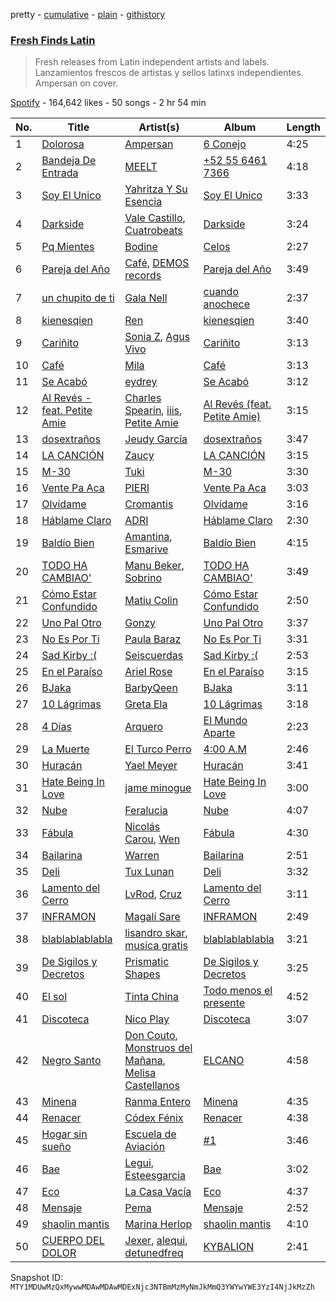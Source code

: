 pretty - [cumulative](/playlists/cumulative/37i9dQZF1DXagUeYbNSnOA.md) - [plain](/playlists/plain/37i9dQZF1DXagUeYbNSnOA) - [githistory](https://github.githistory.xyz/mackorone/spotify-playlist-archive/blob/main/playlists/plain/37i9dQZF1DXagUeYbNSnOA)

### [Fresh Finds Latin](https://open.spotify.com/playlist/37i9dQZF1DXagUeYbNSnOA)

> Fresh releases from Latin independent artists and labels\. Lanzamientos frescos de artistas y sellos latinxs independientes\. Ampersan on cover.

[Spotify](https://open.spotify.com/user/spotify) - 164,642 likes - 50 songs - 2 hr 54 min

| No. | Title | Artist(s) | Album | Length |
|---|---|---|---|---|
| 1 | [Dolorosa](https://open.spotify.com/track/4YfNSSOFDQbyLWXMI8USc8) | [Ampersan](https://open.spotify.com/artist/5A7ayYKcSsydP31DqS4vQW) | [6 Conejo](https://open.spotify.com/album/2YDfEn3AZkhgqASEzHuX72) | 4:25 |
| 2 | [Bandeja De Entrada](https://open.spotify.com/track/5Et71CttzokckI55hp8Mkv) | [MEELT](https://open.spotify.com/artist/2zLI8fALCE5nBtKcvzqXY3) | [+52 55 6461 7366](https://open.spotify.com/album/6aGlwLCVlWRtWJ9T1E7TtI) | 4:18 |
| 3 | [Soy El Unico](https://open.spotify.com/track/6HJIZUOiZDE814XMhRGSZN) | [Yahritza Y Su Esencia](https://open.spotify.com/artist/51ZSh80McCt7vbqHouzW0A) | [Soy El Unico](https://open.spotify.com/album/5oPFcz7IZOyJKNdJ08HXQl) | 3:33 |
| 4 | [Darkside](https://open.spotify.com/track/5LBlK0wPg9skXJPDzJUtdJ) | [Vale Castillo](https://open.spotify.com/artist/3kQFg1b6dX3GfuQL58ANpF), [Cuatrobeats](https://open.spotify.com/artist/5VH4yORLdFVHVSqCYAjjoh) | [Darkside](https://open.spotify.com/album/6dMrlT3y9pTZlGvIK3m7KY) | 3:24 |
| 5 | [Pq Mientes](https://open.spotify.com/track/1axFfn3zrfGlpuIrFUPONT) | [Bodine](https://open.spotify.com/artist/3l0RaT1QvO3sAHccHxZgy1) | [Celos](https://open.spotify.com/album/1j4mTBBcPXsWBr1XmMTnOK) | 2:27 |
| 6 | [Pareja del Año](https://open.spotify.com/track/3SJZmgR8AhCmzNwSOZ6y1v) | [Café](https://open.spotify.com/artist/1LABrN28jMKW5QQ6pXXXaj), [DEMOS records](https://open.spotify.com/artist/46mbWvlWV2LRkeK4md6yWv) | [Pareja del Año](https://open.spotify.com/album/1EkKG983KdKz2NqzgzAa3X) | 3:49 |
| 7 | [un chupito de ti](https://open.spotify.com/track/2W6euU7DSJPgV7J3vuXsyI) | [Gala Nell](https://open.spotify.com/artist/4CVNESQIOFNvurriZVBarY) | [cuando anochece](https://open.spotify.com/album/7eHcyieJB26H23zZMBZqXY) | 2:37 |
| 8 | [kienesqien](https://open.spotify.com/track/3DgCyRt0JB6YFDCjSkccB0) | [Ren](https://open.spotify.com/artist/15J9BI9QApvF6PZcxwJGc2) | [kienesqien](https://open.spotify.com/album/7n8iYPaMCnvPyF7g68uxyb) | 3:40 |
| 9 | [Cariñito](https://open.spotify.com/track/6PK0iRqWsE94o36yiszQCh) | [Sonia Z](https://open.spotify.com/artist/27UX8NEXtI5CrpnqSAJWuh), [Agus Vivo](https://open.spotify.com/artist/6aULl90kAb6JwNUYjIgUdW) | [Cariñito](https://open.spotify.com/album/7Lw1CPKpaL8npiEd35ebWW) | 3:13 |
| 10 | [Café](https://open.spotify.com/track/21MYb5lHO9aHo07eRl8eWn) | [Mila](https://open.spotify.com/artist/1A4rgJKh9qAm9PWIDAT1x5) | [Café](https://open.spotify.com/album/4xWKfkBOyOca4gEy1Vvd7g) | 3:13 |
| 11 | [Se Acabó](https://open.spotify.com/track/4NzHAfuFyQ0DrHKQMP0kgl) | [eydrey](https://open.spotify.com/artist/084shETK0ucyuDz0qpCxV4) | [Se Acabó](https://open.spotify.com/album/5UAJwaEEEChsYH3NeUQLar) | 3:12 |
| 12 | [Al Revés \- feat\. Petite Amie](https://open.spotify.com/track/7MdUqzrHXeTk2zf55YXqM4) | [Charles Spearin](https://open.spotify.com/artist/3PEieAx7awxOPIdseRJuFb), [iiis](https://open.spotify.com/artist/2bp4bYrLHmI6gekDL7433D), [Petite Amie](https://open.spotify.com/artist/79C3hxvHZM7O041gO8YQmw) | [Al Revés \(feat\. Petite Amie\)](https://open.spotify.com/album/4VP9sto7vsed9Qi6wjmklj) | 3:15 |
| 13 | [dosextraños](https://open.spotify.com/track/3Cxbn6kSKGPCj4FkWnCOyV) | [Jeudy García](https://open.spotify.com/artist/6wpV5rsBp59VKGmUxjKtSz) | [dosextraños](https://open.spotify.com/album/3y3tkiwHLAPPJHp3Bza72E) | 3:47 |
| 14 | [LA CANCIÓN](https://open.spotify.com/track/4dC6muizwbm0zgzuSIP7kU) | [Zaucy](https://open.spotify.com/artist/5DXdqxleQWNIESR33s0Bwv) | [LA CANCIÓN](https://open.spotify.com/album/1mqXnDs578VdV5a6gRPpcN) | 3:15 |
| 15 | [M\-30](https://open.spotify.com/track/2R5PfUCx5oTDQIWBve7An0) | [Tuki](https://open.spotify.com/artist/0TB2s1rtLjlDHCS3qxY3As) | [M\-30](https://open.spotify.com/album/38OdMqcB19B2X7bl9uVPJU) | 3:30 |
| 16 | [Vente Pa Aca](https://open.spotify.com/track/080DuuIelsTw0XhJszJShf) | [PIERI](https://open.spotify.com/artist/6ieMOnAUmVIEjspgbWnqEX) | [Vente Pa Aca](https://open.spotify.com/album/0nhd9ZGStaMez6B6g9L4gJ) | 3:03 |
| 17 | [Olvídame](https://open.spotify.com/track/4eHmIsUHpMMdqKmM1l3KHy) | [Cromantis](https://open.spotify.com/artist/1ZVAn9h0YHW0KoakWnx0X1) | [Olvídame](https://open.spotify.com/album/6kqoEd9WicTit5P8AZGXyJ) | 3:16 |
| 18 | [Háblame Claro](https://open.spotify.com/track/5zMbxpqETt0qsKL1lXgiVJ) | [ADRI](https://open.spotify.com/artist/4dpXYalt8qXd3R4yLPQE7E) | [Háblame Claro](https://open.spotify.com/album/605tY0qzMFZDxM77IM1plm) | 2:30 |
| 19 | [Baldío Bien](https://open.spotify.com/track/1Xhl7tYtnqafpzHrXqRaPO) | [Amantina](https://open.spotify.com/artist/7hc53iJC9NjiLwr0BLWim7), [Esmarive](https://open.spotify.com/artist/2KXKAcAN43icVSYiv3aOMq) | [Baldío Bien](https://open.spotify.com/album/6tvIWy8HjUXmnmvfiY8vRW) | 4:15 |
| 20 | [TODO HA CAMBIAO'](https://open.spotify.com/track/7sdfEPzucmtbOAdKnmRUlR) | [Manu Beker](https://open.spotify.com/artist/2MrcyIp9eo5ksKDkyeX6KH), [Sobrino](https://open.spotify.com/artist/0vEEYg1cJscAAw4sekHSOf) | [TODO HA CAMBIAO'](https://open.spotify.com/album/0pGaWq5M4SMxXbgL3ILETy) | 3:49 |
| 21 | [Cómo Estar Confundido](https://open.spotify.com/track/0rTz3aiLW7yw3qceu8ypqG) | [Matiu Colin](https://open.spotify.com/artist/6W8Ofn1pE301BFgbJKoHTr) | [Cómo Estar Confundido](https://open.spotify.com/album/71UIXkPaiCbo2kc1OBPgcb) | 2:50 |
| 22 | [Uno Pal Otro](https://open.spotify.com/track/60iAEGo1UgPdxSfHEFe66w) | [Gonzy](https://open.spotify.com/artist/4ixNZvQuuzCDxBsxO9zE6L) | [Uno Pal Otro](https://open.spotify.com/album/6GcnRKDXwkH1oCeCA2BnJp) | 3:37 |
| 23 | [No Es Por Ti](https://open.spotify.com/track/4hXqdWu1YJsqfDfjq8rZCt) | [Paula Baraz](https://open.spotify.com/artist/4gBBYE2w6kj5ghTixyR4qi) | [No Es Por Ti](https://open.spotify.com/album/1RKJHudD6OmXR1Peqb6WKO) | 3:31 |
| 24 | [Sad Kirby :\(](https://open.spotify.com/track/1VZbWHys9ky0YGBUWbcD6p) | [Seiscuerdas](https://open.spotify.com/artist/1B59B61fbQVwFdvlZQ1RWM) | [Sad Kirby :\(](https://open.spotify.com/album/6nu76gHLRkrseVSYh0v13Z) | 2:53 |
| 25 | [En el Paraíso](https://open.spotify.com/track/4mVqSPOLJPWsBpWSXSgd7n) | [Ariel Rose](https://open.spotify.com/artist/2OMbZnOi0LbXtK1OsZaj9D) | [En el Paraíso](https://open.spotify.com/album/6NJsQEUu0rl2pxSv3AOdBi) | 3:15 |
| 26 | [BJaka](https://open.spotify.com/track/4VIepBa5qVtjsvVMBSGePO) | [BarbyQeen](https://open.spotify.com/artist/7AMle9ypM96d5odgLRfVfd) | [BJaka](https://open.spotify.com/album/1ZpnSEnPWDGa0Rtv2nZyn2) | 3:11 |
| 27 | [10 Lágrimas](https://open.spotify.com/track/1Q4kIUJC6FMudx4jHoqMvi) | [Greta Ela](https://open.spotify.com/artist/5c8L3nGznkMGwbmyMKVIl8) | [10 Lágrimas](https://open.spotify.com/album/3bLEQfCe9Y6HSWmDyG591u) | 3:18 |
| 28 | [4 Días](https://open.spotify.com/track/7xI3XLVXmIxTlqqOyzdn9c) | [Arquero](https://open.spotify.com/artist/7j3rplwFIjrg9Wm1yrHLx6) | [El Mundo Aparte](https://open.spotify.com/album/0hM2GxvCIsTb4Z0bjx8C22) | 2:23 |
| 29 | [La Muerte](https://open.spotify.com/track/7tzYetRw8R4IBLrgWUQSwH) | [El Turco Perro](https://open.spotify.com/artist/0pkvVdcfNGKnMzBJLPpI0p) | [4:00 A.M](https://open.spotify.com/album/6RBQQNQcZoCh2HazZuZ6dG) | 2:46 |
| 30 | [Huracán](https://open.spotify.com/track/0JSxdsH8gbHfSeSBWln1Sv) | [Yael Meyer](https://open.spotify.com/artist/5xCqJdB2V3ZNfuxhiAJi2r) | [Huracán](https://open.spotify.com/album/6ihDqgMIIGgJSzrim0EVll) | 3:41 |
| 31 | [Hate Being In Love](https://open.spotify.com/track/5mZaMaqNcfT0sPZ6V4gk8W) | [jame minogue](https://open.spotify.com/artist/0zzKHfNZYWeOjJpHdhT1Ck) | [Hate Being In Love](https://open.spotify.com/album/7A6IIgYWomVVrGjNEwzdMf) | 3:00 |
| 32 | [Nube](https://open.spotify.com/track/2G88FiqMrerjYadftWM9XV) | [Feralucia](https://open.spotify.com/artist/5Cy9hXh0AFvHlRwdzzVPrB) | [Nube](https://open.spotify.com/album/4wKwlbQMRU5jPUAVjVSV7o) | 4:07 |
| 33 | [Fábula](https://open.spotify.com/track/46pgEJWIkehX8CiRb5rioV) | [Nicolás Carou](https://open.spotify.com/artist/7Eo1djl0eJ1czhXpME4Dhp), [Wen](https://open.spotify.com/artist/1gPjLXy387NEzeZZGGx45q) | [Fábula](https://open.spotify.com/album/7rfE359Bc2KGku2qRl7Uio) | 4:30 |
| 34 | [Bailarina](https://open.spotify.com/track/3BZe0KSaVqRYZrFYERfVXC) | [Warren](https://open.spotify.com/artist/1NsChghnuZw1JDnvVj4NBk) | [Bailarina](https://open.spotify.com/album/1OkibopCiFaA2KvC4t4EyG) | 2:51 |
| 35 | [Deli](https://open.spotify.com/track/77IU4RioA7XfZ3bWVpQtKb) | [Tux Lunan](https://open.spotify.com/artist/2BlT3FbY4C1I1A25unyxJa) | [Deli](https://open.spotify.com/album/2va7VMmL5yd30EuNAHoE2k) | 3:32 |
| 36 | [Lamento del Cerro](https://open.spotify.com/track/7Cxz8FQ0mN7BSqvklFaj7q) | [LvRod](https://open.spotify.com/artist/0KI4UbGY4Tta8GNoMgzTEv), [Cruz](https://open.spotify.com/artist/3jRRLWFGyWuc1kcy32y6aG) | [Lamento del Cerro](https://open.spotify.com/album/1XEgy7YoHfbKQYzCPDdJZm) | 3:11 |
| 37 | [INFRAMON](https://open.spotify.com/track/6950yG8yyScdgyLUdxqovx) | [Magalí Sare](https://open.spotify.com/artist/4yU06ZMQgomPONCGeO0HgE) | [INFRAMON](https://open.spotify.com/album/4hn1jHQo2eu8YTu2k2k3Pg) | 2:49 |
| 38 | [blablablablabla](https://open.spotify.com/track/4b0FSUCnGQ0UGn00cWMoMj) | [lisandro skar](https://open.spotify.com/artist/1lapQeH8MRBluX1sSUEgeg), [musica gratis](https://open.spotify.com/artist/4wVcG4AqJ5gyqs9mAYcV9G) | [blablablablabla](https://open.spotify.com/album/67PCcqW4kt4CYOzJH1E3mp) | 3:21 |
| 39 | [De Sigilos y Decretos](https://open.spotify.com/track/7fqR5Ybmw7CWdTdAzf5mHB) | [Prismatic Shapes](https://open.spotify.com/artist/17HimzcvF4HNWP8YqBRu8q) | [De Sigilos y Decretos](https://open.spotify.com/album/1Kcf9JddHIfAopxbYjH9xD) | 3:25 |
| 40 | [El sol](https://open.spotify.com/track/2RODpFAidPFNc5G7MIl6WG) | [Tinta China](https://open.spotify.com/artist/5QIkFTv1UBzV4tIvM87mG8) | [Todo menos el presente](https://open.spotify.com/album/7DGcnb68CIbysKO4E53FdA) | 4:52 |
| 41 | [Discoteca](https://open.spotify.com/track/3oFCPEf2XRV1BB1Xj5gbPN) | [Nico Play](https://open.spotify.com/artist/26l7d6CNDqVJKOepWtK3Bl) | [Discoteca](https://open.spotify.com/album/3PMk4EYaL0bRyUmzzgUhx3) | 3:07 |
| 42 | [Negro Santo](https://open.spotify.com/track/7bxC71HV7HEyhFbpJkLHKk) | [Don Couto](https://open.spotify.com/artist/75RbJtVQX3xaPgV4GE9FxN), [Monstruos del Mañana](https://open.spotify.com/artist/7v8VhVh30Z6wcT480oEK7V), [Melisa Castellanos](https://open.spotify.com/artist/7IuJScX96WercVvWQZNolC) | [ELCANO](https://open.spotify.com/album/6NX6KCQs8KEJIAA207IhAw) | 4:58 |
| 43 | [Minena](https://open.spotify.com/track/4yvUIVFjmNJL7nrb0irmBa) | [Ranma Entero](https://open.spotify.com/artist/779eiS92bExNWIAWxmiWIB) | [Minena](https://open.spotify.com/album/0IWOooqWyw1lf5xqYGGs3H) | 4:35 |
| 44 | [Renacer](https://open.spotify.com/track/5Szry6sR2vYm1fHh4X8T62) | [Códex Fénix](https://open.spotify.com/artist/0Z2QCuPFA3x3OoH20obELy) | [Renacer](https://open.spotify.com/album/3Lj47MHjUR21dtEfXxUXh3) | 4:38 |
| 45 | [Hogar sin sueño](https://open.spotify.com/track/7cHDpA7nNmD0wrk3KG51pE) | [Escuela de Aviación](https://open.spotify.com/artist/2aLFaSGBmtMdrNmbeYmyXN) | [\#1](https://open.spotify.com/album/7HDJJWfuhMj1f21CjvbIs7) | 3:46 |
| 46 | [Bae](https://open.spotify.com/track/2WdPvhxvZgBquTL0O9wflF) | [Legui](https://open.spotify.com/artist/2PnhNBUtjEntkKl4m7WQlO), [Esteesgarcia](https://open.spotify.com/artist/0rpoBOaSqljEMecAxSw26j) | [Bae](https://open.spotify.com/album/5RiYlJm7QDp859jwPBhYTp) | 3:02 |
| 47 | [Eco](https://open.spotify.com/track/22qOnZd1aqrhwITdjriJYt) | [La Casa Vacía](https://open.spotify.com/artist/0GBZBZJmr0veUQd1vnei78) | [Eco](https://open.spotify.com/album/1TUxAwrtPpBgpmsC61eksc) | 4:37 |
| 48 | [Mensaje](https://open.spotify.com/track/5Bi1US6c5cYjj5r8O6Iok0) | [Pema](https://open.spotify.com/artist/4UPQYLtbCW9LYqx5e1g51D) | [Mensaje](https://open.spotify.com/album/2B1828MpJLzTAK78spqdC8) | 2:52 |
| 49 | [shaolin mantis](https://open.spotify.com/track/1BpwSnBDn0bHRhr5Hzjl7R) | [Marina Herlop](https://open.spotify.com/artist/4ZG4S6skttdVhHz08AjMhR) | [shaolin mantis](https://open.spotify.com/album/7GVtxQM7wvRDZtHCTRiXgI) | 4:10 |
| 50 | [CUERPO DEL DOLOR](https://open.spotify.com/track/18i6FgUk91t7OGctKROYQs) | [Jexer](https://open.spotify.com/artist/6YVg3kG0xBkIOz1cmuloZ0), [alequi](https://open.spotify.com/artist/4Rg6w1AZFPOeY8SurpUTPH), [detunedfreq](https://open.spotify.com/artist/3Arhn0WJKerUnT3OXU705K) | [KYBALION](https://open.spotify.com/album/2AREOsqgbDLmihgAggXvfs) | 2:41 |

Snapshot ID: `MTY1MDUwMzQxMywwMDAwMDAwMDExNjc3NTBmMzMyNmJkMmQ3YWYwYWE3YzI4NjJkMzZh`
